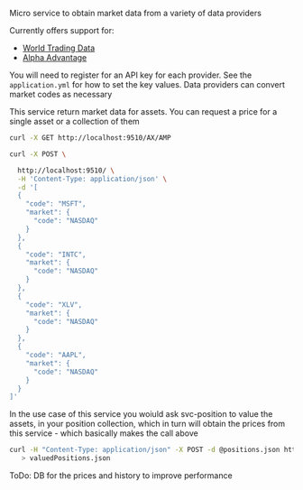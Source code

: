 Micro service to obtain market data from a variety of data providers

Currently offers support for: 

 * [World Trading Data](https://www.worldtradingdata.com/pricing)    
 * [Alpha Advantage](https://www.alphavantage.co/documentation/)
 
 You will need to register for an API key for each provider. See the `application.yml` for how to set the key values.  Data providers can convert market codes as necessary
 
 This service return market data for assets. You can request a price for a single asset or a collection of them  
 
 ```bash 
 curl -X GET http://localhost:9510/AX/AMP
 ```
 
 ```bash
 curl -X POST \
 
   http://localhost:9510/ \
   -H 'Content-Type: application/json' \
   -d '[
   {
     "code": "MSFT",
     "market": {
       "code": "NASDAQ"
     }
   },
   {
     "code": "INTC",
     "market": {
       "code": "NASDAQ"
     }
   },
   {
     "code": "XLV",
     "market": {
       "code": "NASDAQ"
     }
   },
   {
     "code": "AAPL",
     "market": {
       "code": "NASDAQ"
     }
   }
 ]'

```  
 
 In the use case of this service you woiuld ask svc-position to value the assets, in your position collection, which in turn will obtain the prices from this service - which basically makes the call above
 
 ```bash
 curl -H "Content-Type: application/json" -X POST -d @positions.json http://localhost:9500/value \
    > valuedPositions.json

```

ToDo: DB for the prices and history to improve performance
